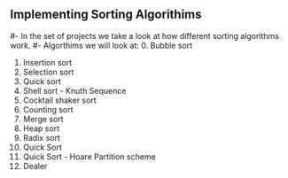 ## Implementing Sorting Algorithims

#- In the set of projects we take a look at how different sorting algorithms work.
#- Algorthims we will look at:
  0. Bubble sort
  1. Insertion sort
  2. Selection sort
  3. Quick sort
  4. Shell sort - Knuth Sequence
  5. Cocktail shaker sort
  6. Counting sort
  7. Merge sort
  8. Heap sort
  9. Radix sort
  11. Quick Sort
  12. Quick Sort - Hoare Partition scheme
  13. Dealer
